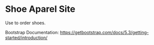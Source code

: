 # Shoe Aparel Site

Use to order shoes.

Bootstrap Documentation: https://getbootstrap.com/docs/5.3/getting-started/introduction/
